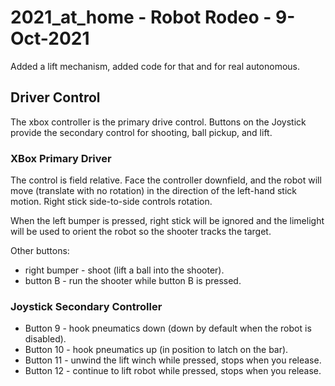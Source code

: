 # 2021_at_home - Robot Rodeo - 9-Oct-2021

Added a lift mechanism, added code for that and for real autonomous.

## Driver Control

The xbox controller is the primary drive control. Buttons on the Joystick
provide the secondary control for shooting, ball pickup, and lift.

### XBox Primary Driver

The control is field relative. Face the controller downfield, and the
robot will move (translate with no rotation) in the direction of the
left-hand stick motion. Right stick side-to-side controls rotation.

When the left bumper is pressed, right stick will be ignored and the
limelight will be used to orient the robot so the shooter tracks the
target.

Other buttons:
* right bumper - shoot (lift a ball into the shooter).
* button B - run the shooter while button B is pressed.

### Joystick Secondary Controller

* Button 9 - hook pneumatics down (down by default when the robot is disabled).
* Button 10 - hook pneumatics up (in position to latch on the bar).
* Button 11 - unwind the lift winch while pressed, stops when you release.
* Button 12 - continue to lift robot while pressed, stops when you release.